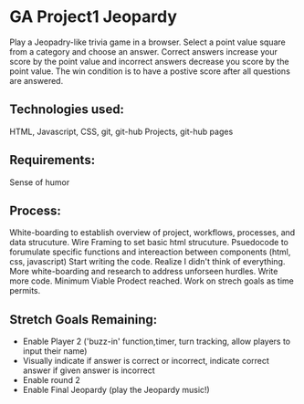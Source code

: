 # GA Project1 Jeopardy

Play a Jeopadry-like trivia game in a browser. Select a point value square from a category and choose an answer. Correct answers increase your score by the point value and incorrect answers decrease you score by the point value. The win condition is to have a postive score after all questions are answered.

## Technologies used:
HTML, Javascript, CSS, git, git-hub Projects, git-hub pages

## Requirements:
Sense of humor

## Process:
White-boarding to establish overview of project, workflows, processes, and data strucuture.
Wire Framing to set basic html strucuture.
Psuedocode to forumulate specific functions and intereaction between components (html, css, javascript)
Start writing the code. Realize I didn't think of everything.
More white-boarding and research to address unforseen hurdles.
Write more code.
Minimum Viable Prodect reached. Work on strech goals as time permits.

## Stretch Goals Remaining:
* Enable Player 2 ('buzz-in' function,timer, turn tracking, allow players to input their name)
* Visually indicate if answer is correct or incorrect, indicate correct answer if given answer is incorrect
* Enable round 2
* Enable Final Jeopardy (play the Jeopardy music!)

